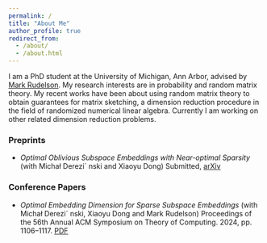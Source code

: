 ```yaml
---
permalink: /
title: "About Me"
author_profile: true
redirect_from: 
  - /about/
  - /about.html
---
```


I am a PhD student at the University of Michigan, Ann Arbor, advised by [Mark Rudelson](https://websites.umich.edu/~rudelson/). My research interests are in probability and random matrix theory. My recent works have been about using random matrix theory to obtain guarantees for matrix sketching, a dimension reduction procedure in the field of randomized numerical linear algebra. Currently I am working on other related dimension reduction problems. 

### Preprints

* *Optimal Oblivious Subspace Embeddings with Near-optimal Sparsity* (with Michał Derezi´ nski and Xiaoyu Dong) Submitted, [arXiv](https://arxiv.org/abs/2411.08773) 

### Conference Papers

* *Optimal Embedding Dimension for Sparse Subspace Embeddings* (with Michał Derezi´ nski, Xiaoyu Dong and Mark Rudelson) Proceedings of the 56th Annual ACM Symposium on Theory of Computing. 2024, pp. 1106–1117. [PDF](https://shabarishch.github.io/files/chenakkod_stoc2024.pdf)


